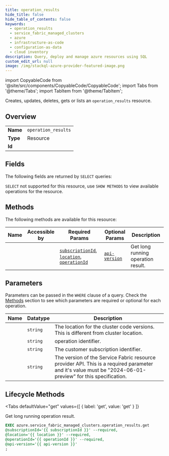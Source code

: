 ```yaml
--- 
title: operation_results
hide_title: false
hide_table_of_contents: false
keywords:
  - operation_results
  - service_fabric_managed_clusters
  - azure
  - infrastructure-as-code
  - configuration-as-data
  - cloud inventory
description: Query, deploy and manage azure resources using SQL
custom_edit_url: null
image: /img/stackql-azure-provider-featured-image.png
---
```


import CopyableCode from '@site/src/components/CopyableCode/CopyableCode';
import Tabs from '@theme/Tabs';
import TabItem from '@theme/TabItem';

Creates, updates, deletes, gets or lists an <code>operation_results</code> resource.

## Overview
<table><tbody>
<tr><td><b>Name</b></td><td><code>operation_results</code></td></tr>
<tr><td><b>Type</b></td><td>Resource</td></tr>
<tr><td><b>Id</b></td><td><CopyableCode code="azure.service_fabric_managed_clusters.operation_results" /></td></tr>
</tbody></table>

## Fields

The following fields are returned by `SELECT` queries:

`SELECT` not supported for this resource, use `SHOW METHODS` to view available operations for the resource.


## Methods

The following methods are available for this resource:

<table>
<thead>
    <tr>
    <th>Name</th>
    <th>Accessible by</th>
    <th>Required Params</th>
    <th>Optional Params</th>
    <th>Description</th>
    </tr>
</thead>
<tbody>
<tr>
    <td><a href="#get"><CopyableCode code="get" /></a></td>
    <td><CopyableCode code="exec" /></td>
    <td><a href="#parameter-subscriptionId"><code>subscriptionId</code></a>, <a href="#parameter-location"><code>location</code></a>, <a href="#parameter-operationId"><code>operationId</code></a></td>
    <td><a href="#parameter-api-version"><code>api-version</code></a></td>
    <td>Get long running operation result.</td>
</tr>
</tbody>
</table>

## Parameters

Parameters can be passed in the `WHERE` clause of a query. Check the [Methods](#methods) section to see which parameters are required or optional for each operation.

<table>
<thead>
    <tr>
    <th>Name</th>
    <th>Datatype</th>
    <th>Description</th>
    </tr>
</thead>
<tbody>
<tr id="parameter-location">
    <td><CopyableCode code="location" /></td>
    <td><code>string</code></td>
    <td>The location for the cluster code versions. This is different from cluster location.</td>
</tr>
<tr id="parameter-operationId">
    <td><CopyableCode code="operationId" /></td>
    <td><code>string</code></td>
    <td>operation identifier.</td>
</tr>
<tr id="parameter-subscriptionId">
    <td><CopyableCode code="subscriptionId" /></td>
    <td><code>string</code></td>
    <td>The customer subscription identifier.</td>
</tr>
<tr id="parameter-api-version">
    <td><CopyableCode code="api-version" /></td>
    <td><code>string</code></td>
    <td>The version of the Service Fabric resource provider API. This is a required parameter and it's value must be "2024-06-01-preview" for this specification.</td>
</tr>
</tbody>
</table>

## Lifecycle Methods

<Tabs
    defaultValue="get"
    values={[
        { label: 'get', value: 'get' }
    ]}
>
<TabItem value="get">

Get long running operation result.

```sql
EXEC azure.service_fabric_managed_clusters.operation_results.get 
@subscriptionId='{{ subscriptionId }}' --required, 
@location='{{ location }}' --required, 
@operationId='{{ operationId }}' --required, 
@api-version='{{ api-version }}'
;
```
</TabItem>
</Tabs>
